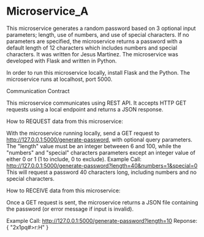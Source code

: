 # Microservice_A

This microservice generates a random password based on 3 optional input parameters; length, use of numbers, and use of special characters. If no parameters are specified, the microservice returns a password with a default length of 12 characters which includes numbers and special characters. It was written for Jesus Martinez.
The microservice was developed with Flask and written in Python. 

In order to run this microservice locally, install Flask and the Python. The microservice runs at localhost, port 5000. 


Communication Contract

This microservice communicates using REST API. It accepts HTTP GET requests using a local endpoint and returns a JSON response. 


How to REQUEST data from this microservice:

With the microservice running locally, send a GET request to http://127.0.0.1:5000/generate-password, with optional query parameters. The "length" value must be an integer betweeen 6 and 100, while the "numbers" and "special" characters parameters except an integer value of either 0 or 1 (1 to include, 0 to exclude).
Example Call: 
http://127.0.0.1:5000/generate-password?length=40&numbers=1&special=0
This will request a password 40 characters long, including numbers and no special characters.


How to RECEIVE data from this microservice:

Once a GET request is sent, the microservice returns a JSON file containing the password (or error message if input is invalid).

Example Call: 
http://127.0.0.1:5000/generate-password?length=10
Reponse:
{
  "2x1pq#>r:H"
}

